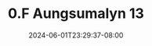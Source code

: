 --- 
title: "0.F Aungsumalyn 13"
description: "download bokep 0.F Aungsumalyn 13 doodstream video full  "
date: 2024-06-01T23:29:37-08:00
file_code: "4nya1i7heaea"
draft: false
cover: "9kiyk3d5bmt0qo4b.jpg"
tags: ["Aungsumalyn", "bokep-indo", "bokep-viral", "bokep-ig"]
length: 72
fld_id: "1483184"
foldername: "Aungsumalyn"
categories: ["Aungsumalyn"]
views: 6
---